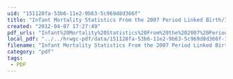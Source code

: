 ```yaml
---
uid: "151128fa-53b6-11e2-9b63-5c969d8d366f"
title: "Infant Mortality Statistics From the 2007 Period Linked Birth/Infant Death Data Set"
created: "2012-04-07 17:27:49"
pdf_urls: "Infant%20Mortality%20Statistics%20From%20the%202007%20Period%20Linked%20Birth_Infant%20Death%20Data%20Set.resources/nvsr59_06.pdf"
local_pdf: "../../hrwgc-pdf/data/151128fa-53b6-11e2-9b63-5c969d8d366f-infant-mortality-statistics-from-the-2007-period-linked-birth-infant-death-data-set.pdf"
filename: "Infant Mortality Statistics From the 2007 Period Linked Birth_Infant Death Data Set.html"
category: "pdf"
tags: 
 - PDF
---
```

